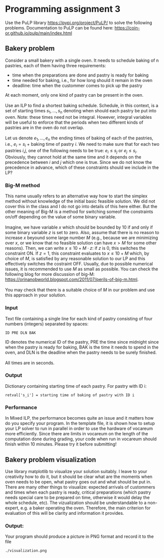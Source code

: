 # Programming assignment 3
Use the PuLP library https://pypi.org/project/PuLP/ to solve the following problems. Documentation to PuLP can be found here: https://coin-or.github.io/pulp/main/index.html

## Bakery problem
Consider a small bakery with a single oven. It needs to schedule baking of n pastries, each of them having three requirements:

- time when the preparations are done and pastry is ready for baking
- time needed for baking, i.e., for how long should it remain in the oven
- deadline: time when the custommer comes to pick up the pastry 

At each moment, only one kind of pastry can be present in the oven. \
\
Use an ILP to find a shortest baking schedule. Schedule, in this context, is a set of starting times $s_1, ..., s_n$ denoting when should each pastry be put into oven. Note: these times need not be integral. However, integral variables will be useful to enforce that the periods when two different kinds of pastries are in the oven do not overlap.\
\
Let us denote $e_1, ..., e_n$ the ending times of baking of each of the pastries, i.e., $e_i = s_i$ + baking time of pastry $i$. We need to make sure that for each two pastries $i$,$j$, one of the following needs to be true: $e_i \leq s_j$ or $e_j \leq s_i$. Obviously, they cannot hold at the same time and it depends on the precedence between $i$ and $j$ which one is true. Since we do not know the precedence in advance, which of these constraints should we include in the LP?

### Big-M method
This name usually refers to an alternative way how to start the simplex method without knowledge of the initial basic feasible solution. We did not cover this in the class and I do not go into details of this here either. But the other meaning of Big-M is a method for switching someof the constraints on/off depending on the value of some binary variable. \
\
Imagine, we have variable $x$ which should be bounded by 10 if and only if some binary variable $z$ is set to zero. Also, assume that there is no reason to increase $x$ beyound some large number $M$ (e.g., because we are minimizing over $x$, or we know that no feasible solution can have $x > M$ for some other reasons). Then, we can write $x \leq 10 + M \cdot z$: if $z$ is 0, this switches the constraint ON. If $z=1$, this constraint evaluates to $x \leq 10 + M$ which, by choice of $M$, is satisfied by any reasonable solution to our LP and this effectively switches the costraint OFF. Usually, due to possible numerical issues, it is recommended to use $M$ as small as possible. You can check the following blog for more discussion of big-M: https://orinanobworld.blogspot.com/2011/07/perils-of-big-m.html. \
\
You may check that there is a suitable choice of $M$ in our problem and use this approach in your solution.

### Input
Text file containing a single line for each kind of pastry consisting of four numbers (integers) separated by spaces:
```text
ID PRE DLN BAK
```
ID denotes the numerical ID of the pastry, PRE the time since midnight since when the pastry is ready for baking, BAK is the time it needs to spend in the oven, and DLN is the deadline when the pastry needs to be surely finished. \
\
All times are in seconds.

### Output
Dictionary containing starting time of each pastry. For pastry with ID i:
```text
retval['s_i'] = starting time of baking of pastry with ID i
```

### Performance
In Mixed ILP, the performance becomes quite an issue and it matters how do you specify your program. In the template file, it is shown how to setup your LP solver to run in parallel in order to use the hardware of vocareum more efficiently. Since there are limits in vocareum on the length of the computation done during grading, your code when run in vocareum should finish within 10 minutes. Please try it before submitting!

## Bakery problem visualization
Use library matplotlib to visualize your solution suitably. I leave to your creativity how to do it, but it should be clear what are the moments when oven needs to be open, what pastry goes out and what should be put in. There are many other things to visualize: expected arrivals of custommers and times when each pastry is ready, critical preparations (which pastry needs special care to be prepared on time, otherwise it would delay the whole schedule, etc). The vizualization should be understandable to a non-expert, e.g. a baker operating the oven. Therefore, the main criterion for evaluation of this will be clarity and information it provides.

### Output:
Your program should produce a picture in PNG format and record it to the file
```text
./visualization.png
```
